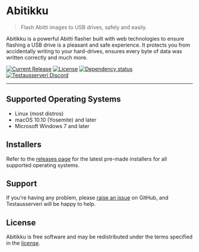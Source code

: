 # Abitikku

> Flash Abitti images to USB drives, safely and easily.

Abitikku is a powerful Abitti flasher built with web technologies to ensure flashing a USB drive is a pleasant and safe experience. It protects you from accidentally writing to your hard-drives, ensures every byte of data was written correctly and much more.

[![Current Release](https://img.shields.io/github/release/Testausserveri/abitikku.svg?style=flat-square)](https://balena.io/etcher)
[![License](https://img.shields.io/github/license/Testausserveri/abitikku.svg?style=flat-square)](https://github.com/balena-io/etcher/blob/master/LICENSE)
[![Dependency status](https://img.shields.io/david/Testausserveri/abitikku.svg?style=flat-square)](https://david-dm.org/balena-io/etcher)
[![Testausserveri Discord](https://img.shields.io/discord/697710787636101202?label=Testausserveri%20Discord&style=flat-square)](https://discord.testausserveri.fi)

---

## Supported Operating Systems

- Linux (most distros)
- macOS 10.10 (Yosemite) and later
- Microsoft Windows 7 and later



## Installers

Refer to the [releases page](https://github.com/Testausserveri/abitikku/releases) for the latest pre-made
installers for all supported operating systems.

## Support

If you're having any problem, please [raise an issue][newissue] on GitHub, and
Testausserveri will be happy to help.

## License

Abitikku is free software and may be redistributed under the terms specified in
the [license].

[Testausserveri]: https://testausserveri.fi
[Discord]: https://discord.testausserveri.fi
[electron]: https://electronjs.org/
[electron-supported-platforms]: https://electronjs.org/docs/tutorial/support#supported-platforms
[support]: https://github.com/balena-io/etcher/blob/master/SUPPORT.md
[contributing]: https://github.com/balena-io/etcher/blob/master/docs/CONTRIBUTING.md
[user-documentation]: https://github.com/balena-io/etcher/blob/master/docs/USER-DOCUMENTATION.md
[milestones]: https://github.com/balena-io/etcher/milestones
[newissue]: https://github.com/balena-io/etcher/issues/new
[license]: https://github.com/balena-io/etcher/blob/master/LICENSE
